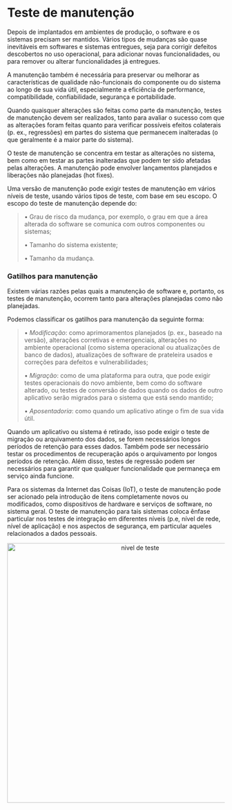 # Teste de manutenção

Depois de implantados em ambientes de produção, o software e os sistemas precisam ser mantidos.
Vários tipos de mudanças são quase inevitáveis em softwares e sistemas entregues, seja para corrigir
defeitos descobertos no uso operacional, para adicionar novas funcionalidades, ou para remover ou
alterar funcionalidades já entregues.  

A manutenção também é necessária para preservar ou melhorar as características de qualidade não-funcionais do componente ou do sistema ao longo de sua vida útil, especialmente a eficiência de performance, compatibilidade, confiabilidade, segurança e portabilidade.

Quando quaisquer alterações são feitas como parte da manutenção, testes de manutenção devem ser realizados, tanto para avaliar o sucesso com que as alterações foram feitas quanto para verificar possíveis efeitos colaterais (p. ex., regressões) em partes do sistema que permanecem inalteradas (o que geralmente é a maior parte do sistema).

O teste de manutenção se concentra em testar as alterações no sistema, bem como em testar as partes inalteradas que podem ter sido afetadas pelas alterações. A manutenção pode envolver lançamentos planejados e liberações não planejadas (hot fixes).

Uma versão de manutenção pode exigir testes de manutenção em vários níveis de teste, usando vários tipos de teste, com base em seu escopo. O escopo do teste de manutenção depende do:

> • Grau de risco da mudança, por exemplo, o grau em que a área alterada do software se comunica com outros componentes ou sistemas;
> 
> • Tamanho do sistema existente;
> 
> • Tamanho da mudança.

### Gatilhos para manutenção

Existem várias razões pelas quais a manutenção de software e, portanto, os testes de manutenção, ocorrem tanto para alterações planejadas como não planejadas.

Podemos classificar os gatilhos para manutenção da seguinte forma:

> • *Modificação*: como aprimoramentos planejados (p. ex., baseado na versão), alterações corretivas e emergenciais, alterações no ambiente operacional (como sistema operacional ou atualizações de banco de dados), atualizações de software de prateleira usados e correções para defeitos e vulnerabilidades;
>
> • *Migração*: como de uma plataforma para outra, que pode exigir testes operacionais do novo ambiente, bem como do software alterado, ou testes de conversão de dados quando os dados de outro aplicativo serão migrados para o sistema que está sendo mantido;
>
> • *Aposentadoria*: como quando um aplicativo atinge o fim de sua vida útil.

Quando um aplicativo ou sistema é retirado, isso pode exigir o teste de migração ou arquivamento dos dados, se forem necessários longos períodos de retenção para esses dados. Também pode ser necessário testar os procedimentos de recuperação após o arquivamento por longos períodos de retenção. Além disso, testes de regressão podem ser necessários para garantir que qualquer funcionalidade que permaneça em serviço ainda funcione.

Para os sistemas da Internet das Coisas (IoT), o teste de manutenção pode ser acionado pela introdução de itens completamente novos ou modificados, como dispositivos de hardware e serviços de software, no sistema geral. O teste de manutenção para tais sistemas coloca ênfase particular nos testes de integração em diferentes níveis (p.e, nível de rede, nível de aplicação) e nos aspectos de segurança, em particular aqueles relacionados a dados pessoais.

<p align="center">
  <img alt="nivel de teste" src="https://github.com/rxaviersantos/software-testing/assets/85380530/30f10a6c-c17c-428c-b494-c51d325b8cda" "height="400px" width="600px">
</p>







